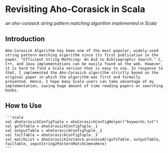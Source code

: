 # Revisiting Aho-Corasick in Scala
*an aho-corasick string pattern matching algorithm implemented in Scala*

## Introduction 
    Aho-Corasick Algorithm has been one of the most popular, widely-used string pattern matching algorithm since its first publication in the paper, "Efficient String Mathcing: An Aid to Bibliographic Search." C, C++, and Java implementations can be easily found on the web. However, it is hard to find a Scala version that is easy to use. In response to that, I implemented the Aho-Corasick algorithm strictly based on the original paper in which the algorithm was first and formally presented. Hence, I hope many Scala users can take advantage of my implementation, saving huge amount of time reading papers or searching books.
[The Original Paper]: (http://citeseerx.ist.psu.edu/viewdoc/download?doi=10.1.1.96.4671&rep=rep1&type=pdf)

## How to Use
    '''scala
    val ahoCorasickConfigTuple = ahoCorasickConfigHelper("keywords.txt")
    val goToTable = ahoCorasickConfigTuple._1
    val outputTable = ahoCorasickConfigTuple._2
    val failTable = ahoCorasickConfigTuple._3
    val matchList = ahoCorasickInstance.processAC(goToTable, outputTable, failTable, inputString2PatternMatchComesHere)
    '''
